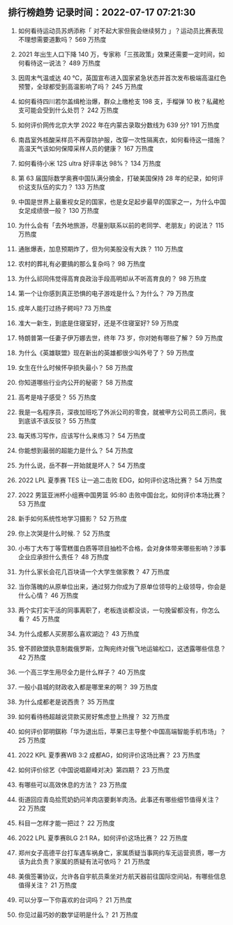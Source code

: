 
## 排行榜趋势 记录时间：2022-07-17 07:21:30
  
  1. 如何看待运动员苏炳添称「 对不起大家但我会继续努力 」？运动员比赛表现不理想需要道歉吗？ 569 万热度
    
  2. 2021 年出生人口下降 140 万，专家称「三孩政策」效果还需要一定时间，如何看待这一说法？ 489 万热度
    
  3. 因周末气温或达 40 ℃，英国宣布进入国家紧急状态并首次发布极端高温红色预警，全球都受到高温影响了吗？ 245 万热度
    
  4. 如何看待四川若尔盖缉枪治爆，群众上缴枪支 198 支，手榴弹 10 枚？私藏枪支可能会受到什么处罚？ 242 万热度
    
  5. 如何评价网传北京大学 2022 年在内蒙古录取分数线为 639 分? 191 万热度
    
  6. 南昌室外核酸采样员不再穿防护服，改穿一次性隔离衣，如何看待这一措施？高温天气该如何保障采样人员的健康？ 167 万热度
    
  7. 如何看待小米 12S ultra 好评率达 98%？ 134 万热度
    
  8. 第 63 届国际数学奥赛中国队满分摘金，打破美国保持 28 年的纪录，如何评价这支队伍的实力？ 133 万热度
    
  9. 中国是世界上最重视女足的国家，也是女足起步最早的国家之一，为什么中国女足成绩很一般？ 130 万热度
    
  10. 为什么会有「去外地旅游，尽量别联系以前的老同学、老朋友」的说法？ 115 万热度
    
  11. 通胀爆表，加息预期炸了，但为何美股没有大跌？ 110 万热度
    
  12. 农村的葬礼有必要搞的那么复杂吗？ 98 万热度
    
  13. 为什么祁同伟觉得高育良政治手段高明却从不听高育良的？ 98 万热度
    
  14. 第一个让你感到真正恐惧的电子游戏是什么？为什么？ 79 万热度
    
  15. 成年人能打过扬子鳄吗? 73 万热度
    
  16. 准大一新生，到底是住寝室好，还是不住寝室好? 59 万热度
    
  17. 特朗普第一任妻子伊万娜去世，终年 73 岁，你对她有哪些了解？ 59 万热度
    
  18. 为什么《英雄联盟》现在新出的英雄都很少叫外号了？ 59 万热度
    
  19. 女生在什么时候怀孕损失最小？ 58 万热度
    
  20. 你知道哪些行业内公开的秘密？ 58 万热度
    
  21. 高考是啥子感受？ 55 万热度
    
  22. 我是一名程序员，深夜加班吃了外派公司的零食，就被甲方公司员工质问，我到底该不该反驳？ 55 万热度
    
  23. 每天练习写作，应该写什么来练习？ 54 万热度
    
  24. 你能想到最弱的超能力是什么？ 54 万热度
    
  25. 为什么说，岳不群一开始就是坏人？ 54 万热度
    
  26. 2022 LPL 夏季赛 TES 让一追二击败 EDG，如何评价这场比赛？ 54 万热度
    
  27. 2022 男篮亚洲杯小组赛中国男篮 95:80 击败中国台北，如何评价本场比赛？ 53 万热度
    
  28. 新手如何系统性地学习摄影？ 52 万热度
    
  29. 你上次哭是什么时候.？ 52 万热度
    
  30. 小布丁大布丁等雪糕蛋白质等项目抽检不合格，会对身体带来哪些影响？涉事企业应承担什么责任？ 48 万热度
    
  31. 为什么家长会花几百块请一个大学生做家教？ 47 万热度
    
  32. 当你落魄的从原单位出来，通过努力你成为了原单位领导的上级领导，你会是什么心情？ 46 万热度
    
  33. 两个实打实干活的同事离职了，老板连谈都没谈，一句挽留都没有，你怎么看？ 45 万热度
    
  34. 为什么成都人买房那么喜欢湖边？ 43 万热度
    
  35. 曾不顾欧盟执意制裁俄罗斯，立陶宛终对俄飞地运输松口，这透露哪些信息？ 42 万热度
    
  36. 一个高三学生用尽全力是什么样子？ 40 万热度
    
  37. 一般小县城的财政收入都是哪里来的啊？ 39 万热度
    
  38. 为什么成都老是说西贵？ 35 万热度
    
  39. 如何看待杨超越说贷款买房好焦虑登上热搜？ 32 万热度
    
  40. 如何评价郭明錤称「华为退出后，苹果已主导整个中国高端智能手机市场」？ 25 万热度
    
  41. 2022 KPL 夏季赛WB 3:2 成都AG，如何评价这场比赛？ 23 万热度
    
  42. 如何评价综艺《中国说唱巅峰对决》第四期？ 23 万热度
    
  43. 有哪些可以高效休息的方法？ 23 万热度
    
  44. 街道回应青岛拾荒奶奶问羊肉店要剩羊肉汤。此事还有哪些细节值得关注？ 22 万热度
    
  45. 科目一怎样才能一把过？ 22 万热度
    
  46. 2022 LPL 夏季赛BLG 2:1 RA，如何评价这场比赛？ 22 万热度
    
  47. 郑州女子高德平台打车遇车祸身亡，家属质疑当事网约车无运营资质，哪一方该为此负责？家属的质疑有法可依吗？ 21 万热度
    
  48. 美俄签署协议，允许各自宇航员乘坐对方航天器前往国际空间站，有哪些信息值得关注？ 21 万热度
    
  49. 可以分享一下你喜欢的台词吗？ 21 万热度
    
  50. 你见过最巧妙的数学证明是什么？ 21 万热度
    